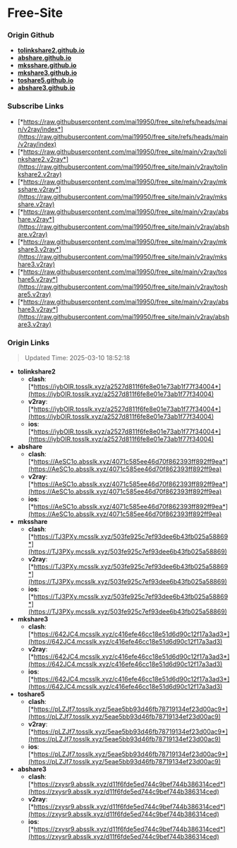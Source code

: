 # Free-Site

### Origin Github

- [**tolinkshare2.github.io**](https://github.com/tolinkshare2/tolinkshare2.github.io)
- [**abshare.github.io**](https://github.com/abshare/abshare.github.io)
- [**mksshare.github.io**](https://github.com/mksshare/mksshare.github.io)
- [**mkshare3.github.io**](https://github.com/mkshare3/mkshare3.github.io)
- [**toshare5.github.io**](https://github.com/toshare5/toshare5.github.io)
- [**abshare3.github.io**](https://github.com/abshare3/abshare3.github.io)

### Subscribe Links

- [*https://raw.githubusercontent.com/mai19950/free_site/refs/heads/main/v2ray/index*](https://raw.githubusercontent.com/mai19950/free_site/refs/heads/main/v2ray/index)
- [*https://raw.githubusercontent.com/mai19950/free_site/main/v2ray/tolinkshare2.v2ray*](https://raw.githubusercontent.com/mai19950/free_site/main/v2ray/tolinkshare2.v2ray)
- [*https://raw.githubusercontent.com/mai19950/free_site/main/v2ray/mksshare.v2ray*](https://raw.githubusercontent.com/mai19950/free_site/main/v2ray/mksshare.v2ray)
- [*https://raw.githubusercontent.com/mai19950/free_site/main/v2ray/abshare.v2ray*](https://raw.githubusercontent.com/mai19950/free_site/main/v2ray/abshare.v2ray)
- [*https://raw.githubusercontent.com/mai19950/free_site/main/v2ray/mkshare3.v2ray*](https://raw.githubusercontent.com/mai19950/free_site/main/v2ray/mkshare3.v2ray)
- [*https://raw.githubusercontent.com/mai19950/free_site/main/v2ray/toshare5.v2ray*](https://raw.githubusercontent.com/mai19950/free_site/main/v2ray/toshare5.v2ray)
- [*https://raw.githubusercontent.com/mai19950/free_site/main/v2ray/abshare3.v2ray*](https://raw.githubusercontent.com/mai19950/free_site/main/v2ray/abshare3.v2ray)

### Origin Links

> Updated Time: 2025-03-10 18:52:18

- **tolinkshare2**
  - **clash**: [*https://iybOIR.tosslk.xyz/a2527d811f6fe8e01e73ab1f77f34004*](https://iybOIR.tosslk.xyz/a2527d811f6fe8e01e73ab1f77f34004)
  - **v2ray**: [*https://iybOIR.tosslk.xyz/a2527d811f6fe8e01e73ab1f77f34004*](https://iybOIR.tosslk.xyz/a2527d811f6fe8e01e73ab1f77f34004)
  - **ios**: [*https://iybOIR.tosslk.xyz/a2527d811f6fe8e01e73ab1f77f34004*](https://iybOIR.tosslk.xyz/a2527d811f6fe8e01e73ab1f77f34004)
- **abshare**
  - **clash**: [*https://AeSC1o.absslk.xyz/4071c585ee46d70f862393ff892ff9ea*](https://AeSC1o.absslk.xyz/4071c585ee46d70f862393ff892ff9ea)
  - **v2ray**: [*https://AeSC1o.absslk.xyz/4071c585ee46d70f862393ff892ff9ea*](https://AeSC1o.absslk.xyz/4071c585ee46d70f862393ff892ff9ea)
  - **ios**: [*https://AeSC1o.absslk.xyz/4071c585ee46d70f862393ff892ff9ea*](https://AeSC1o.absslk.xyz/4071c585ee46d70f862393ff892ff9ea)
- **mksshare**
  - **clash**: [*https://TJ3PXy.mcsslk.xyz/503fe925c7ef93dee6b43fb025a58869*](https://TJ3PXy.mcsslk.xyz/503fe925c7ef93dee6b43fb025a58869)
  - **v2ray**: [*https://TJ3PXy.mcsslk.xyz/503fe925c7ef93dee6b43fb025a58869*](https://TJ3PXy.mcsslk.xyz/503fe925c7ef93dee6b43fb025a58869)
  - **ios**: [*https://TJ3PXy.mcsslk.xyz/503fe925c7ef93dee6b43fb025a58869*](https://TJ3PXy.mcsslk.xyz/503fe925c7ef93dee6b43fb025a58869)
- **mkshare3**
  - **clash**: [*https://642JC4.mcsslk.xyz/c416efe46cc18e51d6d90c12f17a3ad3*](https://642JC4.mcsslk.xyz/c416efe46cc18e51d6d90c12f17a3ad3)
  - **v2ray**: [*https://642JC4.mcsslk.xyz/c416efe46cc18e51d6d90c12f17a3ad3*](https://642JC4.mcsslk.xyz/c416efe46cc18e51d6d90c12f17a3ad3)
  - **ios**: [*https://642JC4.mcsslk.xyz/c416efe46cc18e51d6d90c12f17a3ad3*](https://642JC4.mcsslk.xyz/c416efe46cc18e51d6d90c12f17a3ad3)
- **toshare5**
  - **clash**: [*https://pLZJf7.tosslk.xyz/5eae5bb93d46fb78719134ef23d00ac9*](https://pLZJf7.tosslk.xyz/5eae5bb93d46fb78719134ef23d00ac9)
  - **v2ray**: [*https://pLZJf7.tosslk.xyz/5eae5bb93d46fb78719134ef23d00ac9*](https://pLZJf7.tosslk.xyz/5eae5bb93d46fb78719134ef23d00ac9)
  - **ios**: [*https://pLZJf7.tosslk.xyz/5eae5bb93d46fb78719134ef23d00ac9*](https://pLZJf7.tosslk.xyz/5eae5bb93d46fb78719134ef23d00ac9)
- **abshare3**
  - **clash**: [*https://zxysr9.absslk.xyz/d11f6fde5ed744c9bef744b386314ced*](https://zxysr9.absslk.xyz/d11f6fde5ed744c9bef744b386314ced)
  - **v2ray**: [*https://zxysr9.absslk.xyz/d11f6fde5ed744c9bef744b386314ced*](https://zxysr9.absslk.xyz/d11f6fde5ed744c9bef744b386314ced)
  - **ios**: [*https://zxysr9.absslk.xyz/d11f6fde5ed744c9bef744b386314ced*](https://zxysr9.absslk.xyz/d11f6fde5ed744c9bef744b386314ced)
